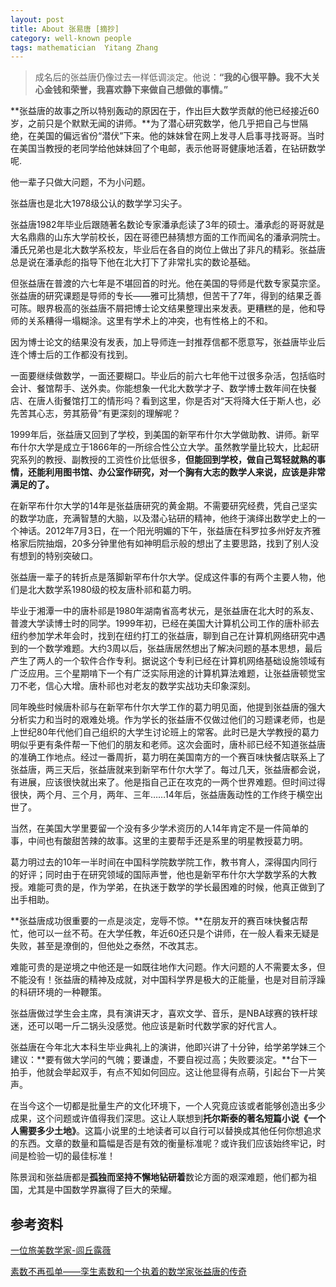 ```yaml
---
layout: post
title: About 张易唐 [摘抄]
category: well-known people
tags: mathematician  Yitang Zhang  
---
```



>成名后的张益唐仍像过去一样低调淡定。他说：**“我的心很平静。我不大关心金钱和荣誉，我喜欢静下来做自己想做的事情。”**

**张益唐的故事之所以特别轰动的原因在于，作出巨大数学贡献的他已经接近60岁，之前只是个默默无闻的讲师。**为了潜心研究数学，他几乎把自己与世隔绝，在美国的偏远省份“潜伏”下来。他的妹妹曾在网上发寻人启事寻找哥哥。当时在美国当教授的老同学给他妹妹回了个电邮，表示他哥哥健康地活着，在钻研数学呢.

他一辈子只做大问题，不为小问题。

张益唐也是北大1978级公认的数学学习尖子。

张益唐1982年毕业后跟随著名数论专家潘承彪读了3年的硕士。潘承彪的哥哥就是大名鼎鼎的山东大学前校长，因在哥德巴赫猜想方面的工作而闻名的潘承洞院士。潘氏兄弟也是北大数学系校友，毕业后在各自的岗位上做出了非凡的精彩。张益唐总是说在潘承彪的指导下他在北大打下了非常扎实的数论基础。

但张益唐在普渡的六七年是不堪回首的时光。他在美国的导师是代数专家莫宗坚。张益唐的研究课题是导师的专长——雅可比猜想，但苦干了7年，得到的结果乏善可陈。眼界极高的张益唐不屑把博士论文结果整理出来发表。更糟糕的是，他和导师的关系糟得一塌糊涂。这里有学术上的冲突，也有性格上的不和。

因为博士论文的结果没有发表，加上导师连一封推荐信都不愿意写，张益唐毕业后连个博士后的工作都没有找到。

一面要继续做数学，一面还要糊口。毕业后的前六七年他干过很多杂活，包括临时会计、餐馆帮手、送外卖。你能想象一代北大数学才子、数学博士数年间在快餐店、在唐人街餐馆打工的情形吗？看到这里，你是否对“天将降大任于斯人也，必先苦其心志，劳其筋骨”有更深刻的理解呢？

1999年后，张益唐又回到了学校，到美国的新罕布什尔大学做助教、讲师。新罕布什尔大学是成立于1866年的一所综合性公立大学。虽然教学量比较大，比起研究系列的教授、副教授的工资性价比低很多，**但能回到学校，做自己驾轻就熟的事情，还能利用图书馆、办公室作研究，对一个胸有大志的数学人来说，应该是非常满足的了。**

在新罕布什尔大学的14年是张益唐研究的黄金期。不需要研究经费，凭自己坚实的数学功底，充满智慧的大脑，以及潜心钻研的精神，他终于演绎出数学史上的一个神话。2012年7月3日，在一个阳光明媚的下午，张益唐在科罗拉多州好友齐雅格家后院抽烟，20多分钟里他有如神明启示般的想出了主要思路，找到了别人没有想到的特别突破口。

张益唐一辈子的转折点是落脚新罕布什尔大学。促成这件事的有两个主要人物，他们是北大数学系1980级的校友唐朴祁和葛力明。

毕业于湘潭一中的唐朴祁是1980年湖南省高考状元，是张益唐在北大时的系友、普渡大学读博士时的同学。1999年初，已经在美国大计算机公司工作的唐朴祁去纽约参加学术年会时，找到在纽约打工的张益唐，聊到自己在计算机网络研究中遇到的一个数学难题。大约3周以后，张益唐居然想出了解决问题的基本思想，最后产生了两人的一个软件合作专利。据说这个专利已经在计算机网络基础设施领域有广泛应用。三个星期啃下一个有广泛实际用途的计算机算法难题，让张益唐顿觉宝刀不老，信心大增。唐朴祁也对老友的数学实战功夫印象深刻。

同年晚些时候唐朴祁与在新罕布什尔大学工作的葛力明见面，他提到张益唐的强大分析实力和当时的艰难处境。作为学长的张益唐不仅做过他们的习题课老师，也是上世纪80年代他们自己组织的大学生讨论班上的常客。此时已是大学教授的葛力明似乎更有条件帮一下他们的朋友和老师。这次会面时，唐朴祁已经不知道张益唐的准确工作地点。经过一番周折，葛力明在美国南方的一个赛百味快餐店联系上了张益唐，两三天后，张益唐就来到新罕布什尔大学了。每过几天，张益唐都会说，有进展，应该很快就出来了。他是指自己正在攻克的一两个世界难题。但时间过得很快，两个月、三个月，两年、三年……14年后，张益唐轰动性的工作终于横空出世了。

当然，在美国大学里要留一个没有多少学术资历的人14年肯定不是一件简单的事，中间也有酸甜苦辣的故事。这里的主要帮手还是系里的明星教授葛力明。


葛力明过去的10年一半时间在中国科学院数学院工作，教书育人，深得国内同行的好评；同时由于在研究领域的国际声誉，他也是新罕布什尔大学数学系的大教授。难能可贵的是，作为学弟，在执迷于数学的学长最困难的时候，他真正做到了出手相助。

**张益唐成功很重要的一点是淡定，宠辱不惊。**在朋友开的赛百味快餐店帮忙，他可以一丝不苟。在大学任教，年近60还只是个讲师，在一般人看来无疑是失败，甚至是潦倒的，但他处之泰然，不改其志。

难能可贵的是逆境之中他还是一如既往地作大问题。作大问题的人不需要太多，但不能没有！张益唐的精神及成就，对中国科学界是极大的正能量，也是对目前浮躁的科研环境的一种鞭策。

张益唐做过学生会主席，具有演讲天才，喜欢文学、音乐，是NBA球赛的铁杆球迷，还可以喝一斤二锅头没感觉。他应该是新时代数学家的好代言人。


张益唐在今年北大本科生毕业典礼上的演讲，他即兴讲了十分钟，给学弟学妹三个建议：**要有做大学问的气魄；要谦虚，不要自视过高；失败要淡定。**台下一拍手，他就会举起双手，有点不知如何回应。这让他显得有点萌，引起台下一片笑声。

在当今这个一切都是批量生产的文化环境下，一个人究竟应该或者能够创造出多少成果，这个问题或许值得我们深思。这让人联想到**托尔斯泰的著名短篇小说《一个人需要多少土地》**。这篇小说里的土地读者可以自行可以替换成其他任何你想追求的东西。文章的数量和篇幅是否是有效的衡量标准呢？或许我们应该始终牢记，时间是检验一切的最佳标准！

陈景润和张益唐都是**孤独而坚持不懈地钻研着**数论方面的艰深难题，他们都为祖国，尤其是中国数学界赢得了巨大的荣耀。


## 参考资料
[一位旅美数学家-闾丘露薇](http://blog.ifeng.com/article/33901070.html#0-tsina-1-8924-397232819ff9a47a7b7e80a40613cfe1)

[素数不再孤单——孪生素数和一个执着的数学家张益唐的传奇](http://blog.sina.cn/dpool/blog/s/blog_c24597bf0101bazy.html?vt=4&wb2sina=1&wm=3049_a111&from=qudao)

